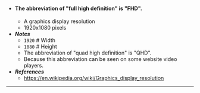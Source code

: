 - #### The abbreviation of "full high definition" is "FHD".
    - A graphics display resolution
    - 1920x1080 pixels
- ***Notes***
    - `1920` # Width
    - `1080` # Height
    - The abbreviation of "quad high definition" is "QHD".
    - Because this abbreviation can be seen on some website video players.
- ***References***
    - https://en.wikipedia.org/wiki/Graphics_display_resolution
- ---
